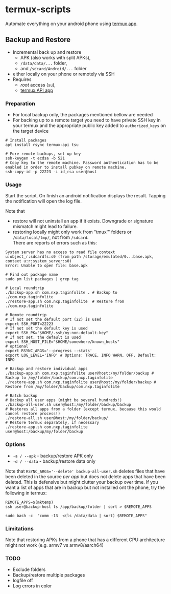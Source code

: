 termux-scripts
====

Automate everything on your android phone using [termux app](https://github.com/termux/termux-app).

## Backup and Restore

* Incremental back up and restore 
  * APK (also works with split APKs), 
  * `/data/data/...` folder,
  * and `/sdcard/Android/...` folder
* either locally on your phone or remotely via SSH 
* Requires 
  * *root* access (`su`),
  * [termux:API app](https://github.com/termux/termux-api)

### Preparation

* For local backup only, the packages mentioned bellow are needed
* For backing up to a remote target you need to have private SSH key in your termux and the appropriate public key added 
  to `authorized_keys` on the target device

```shell
# Install packages
apt install rsync termux-api tsu

# Fore remote backups, set up key
ssh-keygen -t ecdsa -b 521
# Copy key to the remote machine. Password authentication has to be enabled in order to install pubkey on remote machine.
ssh-copy-id -p 22223 -i id_rsa user@host
```

### Usage

Start the script.
On finish an android notification displays the result.
Tapping the notification will open the log file.

Note that
* restore will not uninstall an app if it exists. Downgrade or signature mismatch might lead to failure.
* restoring locally might only work from "tmux'" folders or `/data/local/tmp/`, not from `/sdcard`.  
  There are reports of errors such as this:
```
System server has no access to read file context u:object_r:sdcardfs:s0 (from path /storage/emulated/0...base.apk, context u:r:system_server:s0)
Error: Unable to open file: base.apk
```

```shell
# Find out package name
sudo pm list packages | grep tag

# Local roundtrip
./backup-app.sh com.nxp.taginfolite . # Backup to ./com.nxp.taginfolite
./restore-app.sh com.nxp.taginfolite  # Restore from ./com.nxp.taginfolite

# Remote roundtrip
# If not set the default port (22) is used
export SSH_PORT=22223
# If not set the default key is used
export SSH_PK="$HOME/.ssh/my-non-default-key"
# If not set, the default is used
export SSH_HOST_FILE="$HOME/somewhere/known_hosts"
# optional
export RSYNC_ARGS='--progress --stats'
export LOG_LEVEL='INFO' # Options: TRACE, INFO WARN, OFF. Default: INFO 

# Backup and restore individual apps
./backup-app.sh com.nxp.taginfolite user@host:/my/folder/backup # Backup to /my/folder/backup/com.nxp.taginfolite
./restore-app.sh com.nxp.taginfolite user@host:/my/folder/backup # Restore from /my/folder/backup/com.nxp.taginfolite

# Batch backup
# Backup all user apps (might be several hundreds!)
./backup-all-user.sh user@host:/my/folder/backup/backup
# Restores all apps from a folder (except termux, because this would cancel restore process!)
./restore-all.sh user@host:/my/folder/backup/
# Restore termux separately, if necessary
./restore-app.sh com.nxp.taginfolite user@host:/backup/my/folder/backup
```

### Options

* `-a / --apk` - backup/restore APK only
* `-d / --data` - backup/restore data only

Note that `RSYNC_ARGS='--delete' backup-all-user.sh` deletes files that have been deleted in the source *per app* but 
does not delete apps that have been deleted. This is defensive but might clutter your backup over time.
If you want a list of apps that are in backup but not installed ont the phone, try the following in termux:

```shell
REMOTE_APPS=$(mktemp)
ssh user@backup-host ls /app/backup/folder | sort > $REMOTE_APPS

sudo bash -c  "comm -13  <(ls /data/data | sort) $REMOTE_APPS"
```

### Limitations

Note that restoring APKs from a phone that has a different CPU architecture might not work (e.g. armv7 vs armv8/aarch64)

### TODO
* Exclude folders
* Backup/restore multiple packages
* logfile off
* Log errors in color